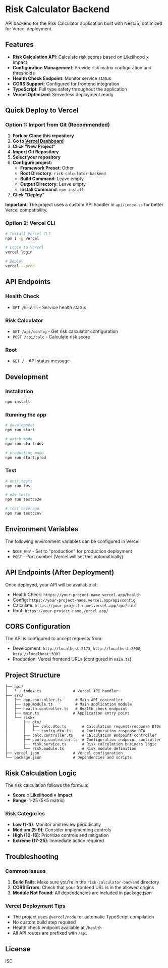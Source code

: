 # Risk Calculator Backend

API backend for the Risk Calculator application built with NestJS, optimized for Vercel deployment.

## Features

- **Risk Calculation API**: Calculate risk scores based on Likelihood × Impact
- **Configuration Management**: Provide risk matrix configuration and thresholds
- **Health Check Endpoint**: Monitor service status
- **CORS Support**: Configured for frontend integration
- **TypeScript**: Full type safety throughout the application
- **Vercel Optimized**: Serverless deployment ready

## Quick Deploy to Vercel

### Option 1: Import from Git (Recommended)

1. **Fork or Clone this repository**
2. **Go to [Vercel Dashboard](https://vercel.com/dashboard)**
3. **Click "New Project"**
4. **Import Git Repository**
5. **Select your repository**
6. **Configure project:**
   - **Framework Preset**: Other
   - **Root Directory**: `risk-calculator-backend`
   - **Build Command**: Leave empty
   - **Output Directory**: Leave empty
   - **Install Command**: `npm install`
7. **Click "Deploy"**

**Important**: The project uses a custom API handler in `api/index.ts` for better Vercel compatibility.

### Option 2: Vercel CLI

```bash
# Install Vercel CLI
npm i -g vercel

# Login to Vercel
vercel login

# Deploy
vercel --prod
```

## API Endpoints

### Health Check
- `GET /health` - Service health status

### Risk Calculator
- `GET /api/config` - Get risk calculator configuration
- `POST /api/calc` - Calculate risk score

### Root
- `GET /` - API status message

## Development

### Installation

```bash
npm install
```

### Running the app

```bash
# development
npm run start

# watch mode
npm run start:dev

# production mode
npm run start:prod
```

### Test

```bash
# unit tests
npm run test

# e2e tests
npm run test:e2e

# test coverage
npm run test:cov
```

## Environment Variables

The following environment variables can be configured in Vercel:

- `NODE_ENV` - Set to "production" for production deployment
- `PORT` - Port number (Vercel will set this automatically)

## API Endpoints (After Deployment)

Once deployed, your API will be available at:
- Health Check: `https://your-project-name.vercel.app/health`
- Config: `https://your-project-name.vercel.app/api/config`
- Calculate: `https://your-project-name.vercel.app/api/calc`
- Root: `https://your-project-name.vercel.app/`

## CORS Configuration

The API is configured to accept requests from:
- Development: `http://localhost:5173`, `http://localhost:3000`, `http://localhost:3001`
- Production: Vercel frontend URLs (configured in `main.ts`)

## Project Structure

```
├── api/
│   └── index.ts              # Vercel API handler
├── src/
│   ├── app.controller.ts      # Main API controller
│   ├── app.module.ts          # Main application module
│   ├── health.controller.ts   # Health check endpoint
│   ├── main.ts               # Application entry point
│   └── risk/
│       ├── dto/
│       │   ├── calc.dto.ts       # Calculation request/response DTOs
│       │   └── config.dto.ts     # Configuration response DTO
│       ├── calc.controller.ts    # Calculation endpoint controller
│       ├── config.controller.ts  # Configuration endpoint controller
│       ├── risk.service.ts       # Risk calculation business logic
│       └── risk.module.ts        # Risk module definition
├── vercel.json               # Vercel configuration
└── package.json              # Dependencies and scripts
```

## Risk Calculation Logic

The risk calculation follows the formula:
- **Score = Likelihood × Impact**
- **Range**: 1-25 (5×5 matrix)

### Risk Categories

- **Low (1-4)**: Monitor and review periodically
- **Medium (5-9)**: Consider implementing controls
- **High (10-16)**: Prioritize controls and mitigation
- **Extreme (17-25)**: Immediate action required

## Troubleshooting

### Common Issues

1. **Build Fails**: Make sure you're in the `risk-calculator-backend` directory
2. **CORS Errors**: Check that your frontend URL is in the allowed origins
3. **Module Not Found**: All dependencies are included in package.json

### Vercel Deployment Tips

- The project uses `@vercel/node` for automatic TypeScript compilation
- No custom build step required
- Health check endpoint available at `/health`
- All API routes are prefixed with `/api`

## License

ISC
